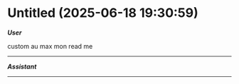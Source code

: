 <!-- Generated by SpecStory -->

# Untitled (2025-06-18 19:30:59)

_**User**_

custom au max mon read me

---

_**Assistant**_



---

